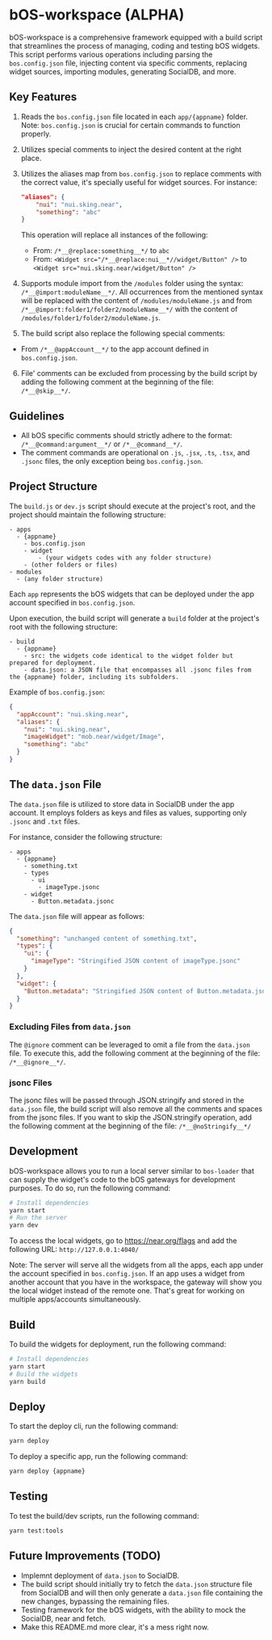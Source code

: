 # bOS-workspace (ALPHA)

bOS-workspace is a comprehensive framework equipped with a build script that streamlines the process of managing, coding and testing bOS widgets. This script performs various operations including parsing the `bos.config.json` file, injecting content via specific comments, replacing widget sources, importing modules, generating SocialDB, and more.

## Key Features

1. Reads the `bos.config.json` file located in each `app/{appname}` folder. Note: `bos.config.json` is crucial for certain commands to function properly.
2. Utilizes special comments to inject the desired content at the right place.
3. Utilizes the aliases map from `bos.config.json` to replace comments with the correct value, it's specially useful for widget sources. For instance:

   ```json
   "aliases": {
       "nui": "nui.sking.near",
       "something": "abc"
   }
   ```

   This operation will replace all instances of the following:

   - From: `/*__@replace:something__*/` to `abc`
   - From: `<Widget src="/*__@replace:nui__*//widget/Button" />` to `<Widget src="nui.sking.near/widget/Button" />`

4. Supports module import from the `/modules` folder using the syntax: `/*__@import:moduleName__*/`. All occurrences from the mentioned syntax will be replaced with the content of `/modules/moduleName.js` and from `/*__@import:folder1/folder2/moduleName__*/` with the content of `/modules/folder1/folder2/moduleName.js`.

5. The build script also replace the following special comments:

- From `/*__@appAccount__*/` to the app account defined in `bos.config.json`.

6. File' comments can be excluded from processing by the build script by adding the following comment at the beginning of the file: `/*__@skip__*/`.

## Guidelines

- All bOS specific comments should strictly adhere to the format: `/*__@command:argument__*/` or `/*__@command__*/`.
- The comment commands are operational on `.js`, `.jsx`, `.ts`, `.tsx`, and `.jsonc` files, the only exception being `bos.config.json`.

## Project Structure

The `build.js` or `dev.js` script should execute at the project's root, and the project should maintain the following structure:

```
- apps
  - {appname}
    - bos.config.json
    - widget
        - (your widgets codes with any folder structure)
    - (other folders or files)
- modules
  - (any folder structure)
```

Each `app` represents the bOS widgets that can be deployed under the app account specified in `bos.config.json`.

Upon execution, the build script will generate a `build` folder at the project's root with the following structure:

```
- build
  - {appname}
    - src: the widgets code identical to the widget folder but prepared for deployment.
    - data.json: a JSON file that encompasses all .jsonc files from the {appname} folder, including its subfolders.
```

Example of `bos.config.json`:

```json
{
  "appAccount": "nui.sking.near",
  "aliases": {
    "nui": "nui.sking.near",
    "imageWidget": "mob.near/widget/Image",
    "something": "abc"
  }
}
```

## The `data.json` File

The `data.json` file is utilized to store data in SocialDB under the app account. It employs folders as keys and files as values, supporting only `.jsonc` and `.txt` files.

For instance, consider the following structure:

```
- apps
  - {appname}
    - something.txt
    - types
      - ui
        - imageType.jsonc
    - widget
      - Button.metadata.jsonc
```

The `data.json` file will appear as follows:

```json
{
  "something": "unchanged content of something.txt",
  "types": {
    "ui": {
      "imageType": "Stringified JSON content of imageType.jsonc"
    }
  },
  "widget": {
    "Button.metadata": "Stringified JSON content of Button.metadata.jsonc"
  }
}
```

### Excluding Files from `data.json`

The `@ignore` comment can be leveraged to omit a file from the `data.json` file. To execute this, add the following comment at the beginning of the file: `/*__@ignore__*/`.

### jsonc Files

The jsonc files will be passed through JSON.stringify and stored in the `data.json` file, the build script will also remove all the comments and spaces from the jsonc files.
If you want to skip the JSON.stringify operation, add the following comment at the beginning of the file:
`/*__@noStringify__*/`

## Development

bOS-workspace allows you to run a local server similar to `bos-loader` that can supply the widget's code to the bOS gateways for development purposes. To do so, run the following command:

```bash
# Install dependencies
yarn start
# Run the server
yarn dev
```

To access the local widgets, go to https://near.org/flags and add the following URL:
`http://127.0.0.1:4040/`

Note: The server will serve all the widgets from all the apps, each app under the account specified in `bos.config.json`. If an app uses a widget from another account that you have in the workspace, the gateway will show you the local widget instead of the remote one. That's great for working on multiple apps/accounts simultaneously.

## Build

To build the widgets for deployment, run the following command:

```bash
# Install dependencies
yarn start
# Build the widgets
yarn build
```

## Deploy

To start the deploy cli, run the following command:

```bash
yarn deploy
```

To deploy a specific app, run the following command:

```bash
yarn deploy {appname}
```

## Testing

To test the build/dev scripts, run the following command:

```bash
yarn test:tools
```

## Future Improvements (TODO)

- Implemnt deployment of `data.json` to SocialDB.
- The build script should initially try to fetch the `data.json` structure file from SocialDB and will then only generate a `data.json` file containing the new changes, bypassing the remaining files.
- Testing framework for the bOS widgets, with the ability to mock the SocialDB, near and fetch.
- Make this README.md more clear, it's a mess right now.
